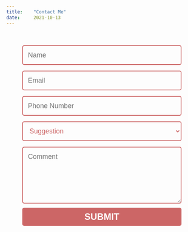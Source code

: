 ```yaml
---
title:    "Contact Me"
date:     2021-10-13
---
```


<style>
  @import url(https://fonts.googleapis.com/css?family=Montserrat:400,700);

  form { max-width:420px; margin:50px auto; }

  .feedback-input {
    color:white;
    font-family: Helvetica, Arial, sans-serif;
    font-weight:500;
    font-size: 18px;
    border-radius: 5px;
    line-height: 22px;
    background-color: transparent;
    border:2px solid #CC6666;
    transition: all 0.3s;
    padding: 13px;
    margin-bottom: 15px;
    width:100%;
    box-sizing: border-box;
    outline:0;
    color: #CC6666;
  }

  .feedback-input:focus { border:2px solid #CC4949; }

  textarea {
    height: 150px;
    line-height: 150%;
    resize:vertical;
  }

  [type="submit"] {
    font-family: 'Montserrat', Arial, Helvetica, sans-serif;
    width: 100%;
    background:#CC6666;
    border-radius:5px;
    border:0;
    cursor:pointer;
    color:white;
    font-size:24px;
    padding-top:10px;
    padding-bottom:10px;
    transition: all 0.3s;
    margin-top:-4px;
    font-weight:700;
  }
  [type="submit"]:hover { background:#CC4949; }
</style>

<form accept-charset="UTF-8" action="https://getform.io/f/2c8a60d5-26ed-48cc-9b3a-0bfc76d9179b" METHOD="POST">
  <input    name="Name"          type="text"  class="feedback-input" placeholder="Name"         required  />   
  <input    name="Email"         type="email" class="feedback-input" placeholder="Email"        required  />
  <input    name="Phone Number"  type="tel"   class="feedback-input" placeholder="Phone Number"           />
  <select   name="Options"       type="text"  class="feedback-input">
    <option value="Suggestion"   type="text"  selected>Suggestion </option>
    <option value="Typo"         type="text">          Typo       </option>
    <option value="Bug"          type="text">          Bug        </option>
    <option value="Other"        type="text">          Other      </option>
  </select>
  <textarea name="text"          type="text"  class="feedback-input" placeholder="Comment"></textarea>
  <input    name="Submit"        type="submit"                       value="SUBMIT"/>
</form>
